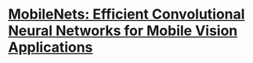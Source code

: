 # [MobileNets: Efficient Convolutional Neural Networks for Mobile Vision Applications](https://arxiv.org/pdf/1704.04861.pdf)